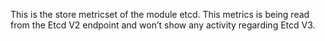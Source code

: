 This is the store metricset of the module etcd. This metrics is being read from the Etcd V2 endpoint and won’t show any activity regarding Etcd V3.
